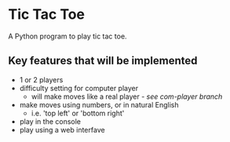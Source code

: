 # Tic Tac Toe

A Python program to play tic tac toe.

## Key features that will be implemented
* 1 or 2 players
* difficulty setting for computer player
  * will make moves like a real player - *see com-player branch*
* make moves using numbers, or in natural English
  * i.e. 'top left' or 'bottom right'
* play in the console
* play using a web interfave
